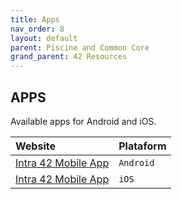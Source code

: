 ```yaml
---
title: Apps
nav_order: 8
layout: default
parent: Piscine and Common Core
grand_parent: 42 Resources
---
```


## **APPS**

Available apps for Android and iOS.

| Website | Plataform  |
| :------ | :--------- |
| [Intra 42 Mobile App](https://play.google.com/store/apps/details?id=com.linkkader.intra42) | `Android` |
| [Intra 42 Mobile App](https://apps.apple.com/pt/app/intra-42-mobile-app/id1661283873)      | `iOS`     |